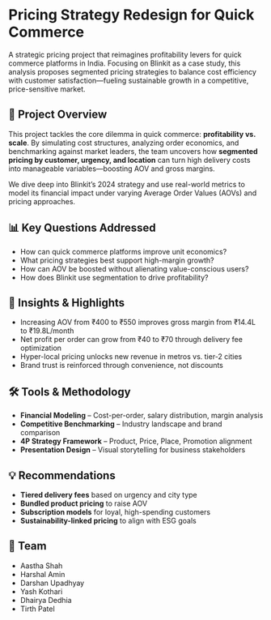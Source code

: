 # Pricing Strategy Redesign for Quick Commerce

A strategic pricing project that reimagines profitability levers for quick commerce platforms in India. Focusing on Blinkit as a case study, this analysis proposes segmented pricing strategies to balance cost efficiency with customer satisfaction—fueling sustainable growth in a competitive, price-sensitive market.

## 🚀 Project Overview

This project tackles the core dilemma in quick commerce: **profitability vs. scale**. By simulating cost structures, analyzing order economics, and benchmarking against market leaders, the team uncovers how **segmented pricing by customer, urgency, and location** can turn high delivery costs into manageable variables—boosting AOV and gross margins.

We dive deep into Blinkit’s 2024 strategy and use real-world metrics to model its financial impact under varying Average Order Values (AOVs) and pricing approaches.

## 📊 Key Questions Addressed

- How can quick commerce platforms improve unit economics?
- What pricing strategies best support high-margin growth?
- How can AOV be boosted without alienating value-conscious users?
- How does Blinkit use segmentation to drive profitability?

## 🧠 Insights & Highlights

- Increasing AOV from ₹400 to ₹550 improves gross margin from ₹14.4L to ₹19.8L/month
- Net profit per order can grow from ₹40 to ₹70 through delivery fee optimization
- Hyper-local pricing unlocks new revenue in metros vs. tier-2 cities
- Brand trust is reinforced through convenience, not discounts

## 🛠️ Tools & Methodology

- **Financial Modeling** – Cost-per-order, salary distribution, margin analysis
- **Competitive Benchmarking** – Industry landscape and brand comparison
- **4P Strategy Framework** – Product, Price, Place, Promotion alignment
- **Presentation Design** – Visual storytelling for business stakeholders

## 💡 Recommendations

- **Tiered delivery fees** based on urgency and city type
- **Bundled product pricing** to raise AOV
- **Subscription models** for loyal, high-spending customers
- **Sustainability-linked pricing** to align with ESG goals

## 👥 Team

- Aastha Shah  
- Harshal Amin  
- Darshan Upadhyay  
- Yash Kothari  
- Dhairya Dedhia  
- Tirth Patel
